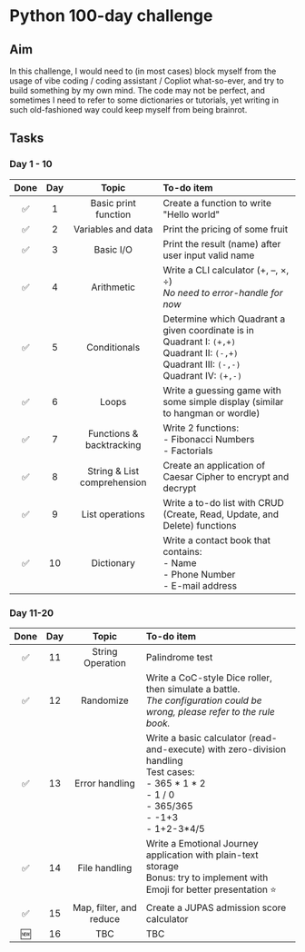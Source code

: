 # Python 100-day challenge
## Aim
In this challenge, I would need to (in most cases) block myself from the usage of vibe coding / coding assistant / Copliot what-so-ever, and try to build something by my own mind. The code may not be perfect, and sometimes I need to refer to some dictionaries or tutorials, yet writing in such old-fashioned way could keep myself from being brainrot.

## Tasks
### Day 1 - 10
| Done | Day | Topic | To-do item |
| :---: | :---: | :---: | :--- |
| :white_check_mark: | 1 | Basic print function | Create a function to write "Hello world" |
| :white_check_mark: | 2 | Variables and data | Print the pricing of some fruit |
| :white_check_mark: | 3 | Basic I/O | Print the result (name) after user input valid name |
| :white_check_mark: | 4 | Arithmetic | Write a CLI calculator (+, –, ×, ÷) <br> *No need to error-handle for now*|
| :white_check_mark: | 5 | Conditionals | Determine which Quadrant a given coordinate is in<br>Quadrant I: `(+,+)`<br>Quadrant II: `(-,+)`<br>Quadrant III: `(-,-)`<br>Quadrant IV: `(+,-)` |
| :white_check_mark: | 6 | Loops | Write a guessing game with some simple display (similar to hangman or wordle) |
| :white_check_mark: | 7 | Functions & backtracking | Write 2 functions:<br>- Fibonacci Numbers<br>- Factorials |
| :white_check_mark: | 8 | String & List comprehension | Create an application of Caesar Cipher to encrypt and decrypt |
| :white_check_mark: | 9 | List operations | Write a to-do list with CRUD (Create, Read, Update, and Delete) functions |
| :white_check_mark: | 10 | Dictionary | Write a contact book that contains:<br>- Name<br>- Phone Number<br>- E-mail address |

### Day 11-20
| Done | Day | Topic | To-do item |
| :---: | :---: | :---: | :--- |
| :white_check_mark: | 11 | String Operation | Palindrome test |
| :white_check_mark: | 12 | Randomize | Write a CoC-style Dice roller, then simulate a battle.<br>*The configuration could be wrong, please refer to the rule book.* |
| :white_check_mark: | 13 | Error handling | Write a basic calculator (read-and-execute) with zero-division handling <br>Test cases:<br>- 365 * 1 * 2<br>- 1 / 0<br>- 365/365<br>- -1+3<br>- 1+2-3*4/5|
| :white_check_mark: | 14 | File handling | Write a Emotional Journey application with plain-text storage <br>Bonus: try to implement with Emoji for better presentation :star:| 
| :white_check_mark: | 15 | Map, filter, and reduce | Create a JUPAS admission score calculator |
| :new: | 16 | TBC | TBC |